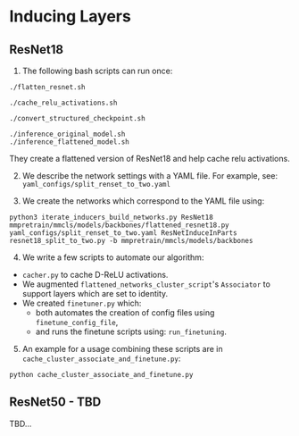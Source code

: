 # Inducing Layers

## ResNet18 
1) The following bash scripts can run once:
```shell
./flatten_resnet.sh

./cache_relu_activations.sh

./convert_structured_checkpoint.sh

./inference_original_model.sh
./inference_flattened_model.sh
```

They create a flattened version of ResNet18 and help cache relu activations.

2) We describe the network settings with a YAML file. For example, see: `yaml_configs/split_renset_to_two.yaml`

3) We create the networks which correspond to the YAML file using:
```shell
python3 iterate_inducers_build_networks.py ResNet18 mmpretrain/mmcls/models/backbones/flattened_resnet18.py yaml_configs/split_renset_to_two.yaml ResNetInduceInParts resnet18_split_to_two.py -b mmpretrain/mmcls/models/backbones
```

4) We write a few scripts to automate our algorithm:
 - `cacher.py` to cache D-ReLU activations.
 - We augmented `flattened_networks_cluster_script`'s `Associator` to support layers which are set to identity.
 - We created `finetuner.py` which:
   - both automates the creation of config files using `finetune_config_file`,
   - and runs the finetune scripts using: `run_finetuning`.

5) An example for a usage combining these scripts are in `cache_cluster_associate_and_finetune.py`:
```shell
python cache_cluster_associate_and_finetune.py
```

## ResNet50 - TBD
TBD...